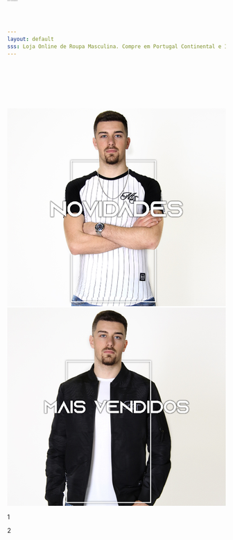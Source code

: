```yaml
---
layout: default
sss: Loja Online de Roupa Masculina. Compre em Portugal Continental e Ilhas T-shirts, Camisas, Polos, Casacos e muito mais. Portes grátis para compras superiores a 40€. Encontre a roupa da moda que procura! 
---
```




<h1 style="font-size: 1px;z-index: -200; position: absolute; top: 0;">GOGOGO Store - Loja Online de Roupa Masculina</h1>
<div class="superwarp">
<div class="wrapper">
  
  <div class="carousel">
    <div class="inner">
<a href="{{ site.url }}/tshirts" class="slide active">
      	<p></p>
      </a>
<a href="{{ site.url }}/camisas" class="slide">
        <p style="font-size: 100px; color: white; text-shadow: 100;"></p>
      </a>
    </div>
    <div class="arrow arrow-left"></div>
    <div class="arrow arrow-right"></div>
  </div>

</div>
<br>
<div class="wrapu">
<a href="{{ site.url }}/novo"><img class="banner2" src="/assets/images/novidade.jpg" alt="mens"></a><a href="{{ site.url }}/maisvendidos"><img class="banner3" src="/assets/images/maisvendidos.jpg" alt="mens"></a>
</div>

<div class="wrapper1">
  
  <div class="carousel1">
    <div class="inner">
      <div class="slide1 active">
        <p>1</p>
      </div>
      <div class="slide1">
        <p>2</p>
      </div>
    </div>
    <div class="arrow arrow-left"></div>
    <div class="arrow arrow-right"></div>
  </div>

</div>

</div>